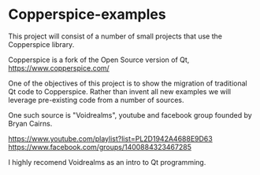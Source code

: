 # Copperspice-examples
This project will consist of a number of small projects that use the Copperspice library.

Copperspice is a fork of the Open Source version of Qt, https://www.copperspice.com/

One of the objectives of this project is to show the migration of traditional Qt code to Copperspice. Rather than invent all new examples we will leverage pre-existing code from a number of sources.

One such source is "Voidrealms", youtube and facebook group founded by Bryan Cairns.

https://www.youtube.com/playlist?list=PL2D1942A4688E9D63
https://www.facebook.com/groups/1400884323467285

I highly recomend Voidrealms as an intro to Qt programming.
